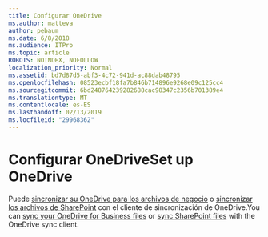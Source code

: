 ```yaml
---
title: Configurar OneDrive
ms.author: matteva
author: pebaum
ms.date: 6/8/2018
ms.audience: ITPro
ms.topic: article
ROBOTS: NOINDEX, NOFOLLOW
localization_priority: Normal
ms.assetid: bd7d87d5-abf3-4c72-941d-ac88dab48795
ms.openlocfilehash: 08523ecbf18fa7b846b714896e9268e09c125cc4
ms.sourcegitcommit: 6bd248764239282688cac98347c2356b701389e4
ms.translationtype: MT
ms.contentlocale: es-ES
ms.lasthandoff: 02/13/2019
ms.locfileid: "29968362"
---
```

# <a name="set-up-onedrive"></a><span data-ttu-id="55cff-102">Configurar OneDrive</span><span class="sxs-lookup"><span data-stu-id="55cff-102">Set up OneDrive</span></span>

<span data-ttu-id="55cff-103">Puede [sincronizar su OneDrive para los archivos de negocio](https://go.microsoft.com/fwlink/?linkid=533375) o [sincronizar los archivos de SharePoint](https://go.microsoft.com/fwlink/?linkid=871666) con el cliente de sincronización de OneDrive.</span><span class="sxs-lookup"><span data-stu-id="55cff-103">You can [sync your OneDrive for Business files](https://go.microsoft.com/fwlink/?linkid=533375) or [sync SharePoint files](https://go.microsoft.com/fwlink/?linkid=871666) with the OneDrive sync client.</span></span> 
  

